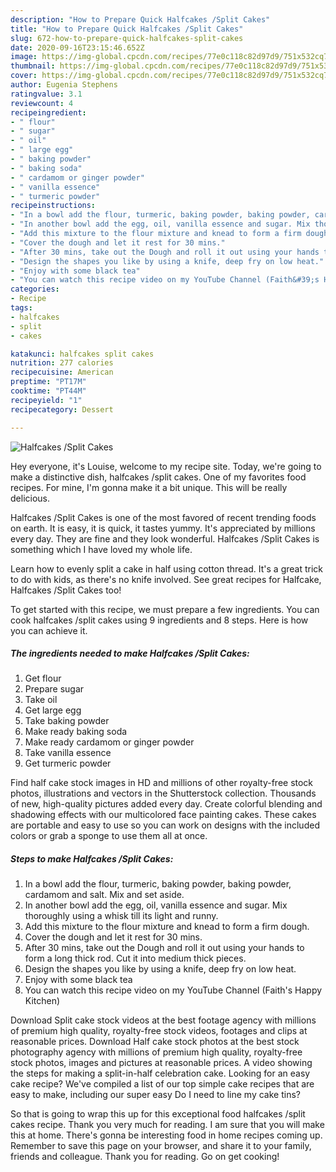 ```yaml
---
description: "How to Prepare Quick Halfcakes /Split Cakes"
title: "How to Prepare Quick Halfcakes /Split Cakes"
slug: 672-how-to-prepare-quick-halfcakes-split-cakes
date: 2020-09-16T23:15:46.652Z
image: https://img-global.cpcdn.com/recipes/77e0c118c82d97d9/751x532cq70/halfcakes-split-cakes-recipe-main-photo.jpg
thumbnail: https://img-global.cpcdn.com/recipes/77e0c118c82d97d9/751x532cq70/halfcakes-split-cakes-recipe-main-photo.jpg
cover: https://img-global.cpcdn.com/recipes/77e0c118c82d97d9/751x532cq70/halfcakes-split-cakes-recipe-main-photo.jpg
author: Eugenia Stephens
ratingvalue: 3.1
reviewcount: 4
recipeingredient:
- " flour"
- " sugar"
- " oil"
- " large egg"
- " baking powder"
- " baking soda"
- " cardamom or ginger powder"
- " vanilla essence"
- " turmeric powder"
recipeinstructions:
- "In a bowl add the flour, turmeric, baking powder, baking powder, cardamom and salt. Mix and set aside."
- "In another bowl add the egg, oil, vanilla essence and sugar. Mix thoroughly using a whisk till its light and runny."
- "Add this mixture to the flour mixture and knead to form a firm dough."
- "Cover the dough and let it rest for 30 mins."
- "After 30 mins, take out the Dough and roll it out using your hands to form a long thick rod. Cut it into medium thick pieces."
- "Design the shapes you like by using a knife, deep fry on low heat."
- "Enjoy with some black tea"
- "You can watch this recipe video on my YouTube Channel (Faith&#39;s Happy Kitchen)"
categories:
- Recipe
tags:
- halfcakes
- split
- cakes

katakunci: halfcakes split cakes 
nutrition: 277 calories
recipecuisine: American
preptime: "PT17M"
cooktime: "PT44M"
recipeyield: "1"
recipecategory: Dessert

---
```



![Halfcakes /Split Cakes](https://img-global.cpcdn.com/recipes/77e0c118c82d97d9/751x532cq70/halfcakes-split-cakes-recipe-main-photo.jpg)

Hey everyone, it's Louise, welcome to my recipe site. Today, we're going to make a distinctive dish, halfcakes /split cakes. One of my favorites food recipes. For mine, I'm gonna make it a bit unique. This will be really delicious.

Halfcakes /Split Cakes is one of the most favored of recent trending foods on earth. It is easy, it is quick, it tastes yummy. It's appreciated by millions every day. They are fine and they look wonderful. Halfcakes /Split Cakes is something which I have loved my whole life.

Learn how to evenly split a cake in half using cotton thread. It&#39;s a great trick to do with kids, as there&#39;s no knife involved. See great recipes for Halfcake, Halfcakes /Split Cakes too!


To get started with this recipe, we must prepare a few ingredients. You can cook halfcakes /split cakes using 9 ingredients and 8 steps. Here is how you can achieve it.

<!--inarticleads1-->

##### The ingredients needed to make Halfcakes /Split Cakes:

1. Get  flour
1. Prepare  sugar
1. Take  oil
1. Get  large egg
1. Take  baking powder
1. Make ready  baking soda
1. Make ready  cardamom or ginger powder
1. Take  vanilla essence
1. Get  turmeric powder


Find half cake stock images in HD and millions of other royalty-free stock photos, illustrations and vectors in the Shutterstock collection. Thousands of new, high-quality pictures added every day. Create colorful blending and shadowing effects with our multicolored face painting cakes. These cakes are portable and easy to use so you can work on designs with the included colors or grab a sponge to use them all at once. 

<!--inarticleads2-->

##### Steps to make Halfcakes /Split Cakes:

1. In a bowl add the flour, turmeric, baking powder, baking powder, cardamom and salt. Mix and set aside.
1. In another bowl add the egg, oil, vanilla essence and sugar. Mix thoroughly using a whisk till its light and runny.
1. Add this mixture to the flour mixture and knead to form a firm dough.
1. Cover the dough and let it rest for 30 mins.
1. After 30 mins, take out the Dough and roll it out using your hands to form a long thick rod. Cut it into medium thick pieces.
1. Design the shapes you like by using a knife, deep fry on low heat.
1. Enjoy with some black tea
1. You can watch this recipe video on my YouTube Channel (Faith&#39;s Happy Kitchen)


Download Split cake stock videos at the best footage agency with millions of premium high quality, royalty-free stock videos, footages and clips at reasonable prices. Download Half cake stock photos at the best stock photography agency with millions of premium high quality, royalty-free stock photos, images and pictures at reasonable prices. A video showing the steps for making a split-in-half celebration cake. Looking for an easy cake recipe? We&#39;ve compiled a list of our top simple cake recipes that are easy to make, including our super easy Do I need to line my cake tins? 

So that is going to wrap this up for this exceptional food halfcakes /split cakes recipe. Thank you very much for reading. I am sure that you will make this at home. There's gonna be interesting food in home recipes coming up. Remember to save this page on your browser, and share it to your family, friends and colleague. Thank you for reading. Go on get cooking!
